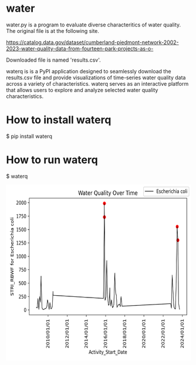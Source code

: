 # water

water.py is a program to evaluate diverse characteritics of water quality. The original file is at the following site.

https://catalog.data.gov/dataset/cumberland-piedmont-network-2002-2023-water-quality-data-from-fourteen-park-projects-as-o-

Downloaded file is named 'results.csv'.

waterq is is a PyPI application designed to seamlessly download the results.csv file and provide visualizations of time-series water quality data across a variety of characteristics. waterq serves as an interactive platform that allows users to explore and analyze selected water quality characteristics.

# How to install waterq

$ pip install waterq

# How to run waterq

$ waterq

<img src='https://github.com/y-takefuji/water/raw/main/STRI_RBWF_result.png' height=480 width=640>
